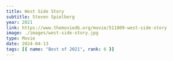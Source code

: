 ```yaml
---
title: West Side Story
subtitle: Steven Spielberg
year: 2021
link: https://www.themoviedb.org/movie/511809-west-side-story
image: ./images/west-side-story.jpg
type: Movie
date: 2024-04-13
tags: [{ name: "Best of 2021", rank: 6 }]
---
```

